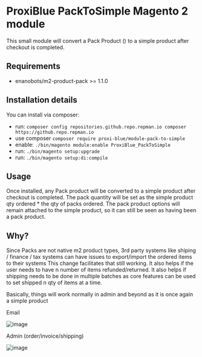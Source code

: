 # ProxiBlue PackToSimple Magento 2 module

This small module will convert a Pack Product () to a simple product after checkout is completed.

## Requirements

* enanobots/m2-product-pack >= 1.1.0

## Installation details

You can install via composer:

* run: `composer config repositories.github.repo.repman.io composer https://github.repo.repman.io`
* use composer `composer require proxi-blue/module-pack-to-simple`
* enable: `./bin/magento module:enable ProxiBlue_PackToSimple`
* run: `./bin/magento setup:upgrade`
* run: `./bin/magento setup:di:compile`

## Usage

Once installed, any Pack product will be converted to a simple product after checkout is completed.
The pack quantity will be set as the simple product qty ordered * the qty of packs ordered.
The pack product options will remain attached to the simple product, so it can still be seen as having been a pack product.

## Why?

Since Packs are not native m2 product types, 3rd party systems like shiping / finance / tax systems can have issues to export/import the ordered items to their systems
This change facilitates that still working.
It also helps if the user needs to have n number of items refunded/returned.
It also helps if shipping needs to be done in multiple batches as core features can be used to set shipped n qty of items at a time.

Basically, things will work normally in admin and beyond as it is once again a simple product

Email

![image](https://github.com/ProxiBlue/m2-pack-to-simple/assets/4994260/ca670189-46bd-4dc1-95da-5ae57db2c02e)

Admin (order/invoice/shipping)

![image](https://github.com/ProxiBlue/m2-pack-to-simple/assets/4994260/ec4b68f0-741e-4520-ab06-853f95251050)



